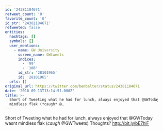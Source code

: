 ```yaml
---
id: '24381184671'
retweet_count: '0'
favorite_count: '0'
id_str: '24381184671'
retweeted: false
entities:
  hashtags: []
  symbols: []
  user_mentions:
    - name: GW University
      screen_name: GWtweets
      indices:
        - '99'
        - '108'
      id_str: '28101965'
      id: '28101965'
  urls: []
original_url: https://twitter.com/benbalter/status/24381184671
date: '2010-09-13T13:14:51.000Z'
title: >-
  Short of Tweeting what he had for lunch, always enjoyed that @GWToday wasnt
  mindless flak (*caugh* @…
---
```


Short of Tweeting what he had for lunch, always enjoyed that @GWToday wasnt mindless flak (*caugh* @GWTweets) Thoughts? http://bit.ly/bE7hiF